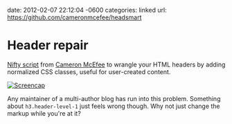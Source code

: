 date: 2012-02-07 22:12:04 -0600
categories: linked
url: https://github.com/cameronmcefee/headsmart

# Header repair

[Nifty script](https://github.com/cameronmcefee/headsmart) from [Cameron McEfee](https://twitter.com/#!/cameronmcefee) to wrangle your HTML headers by adding normalized CSS classes, useful for user-created content.

[![Screencap](http://cl.ly/2Q2Y1D1J1T3W1n0n1u0A/Image%202012.02.07%2010:06:42%20PM.png)](https://github.com/cameronmcefee/headsmart)

Any maintainer of a multi-author blog has run into this problem.
Something about `h3.header-level-1` just feels wrong though. Why not
just change the markup while you're at it?
